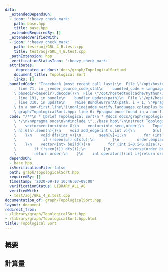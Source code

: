 ```yaml
---
data:
  _extendedDependsOn:
  - icon: ':heavy_check_mark:'
    path: base.hpp
    title: base.hpp
  _extendedRequiredBy: []
  _extendedVerifiedWith:
  - icon: ':heavy_check_mark:'
    path: test/aoj/GRL_4_B.test.cpp
    title: test/aoj/GRL_4_B.test.cpp
  _pathExtension: hpp
  _verificationStatusIcon: ':heavy_check_mark:'
  attributes:
    _deprecated_at_docs: docs/graph/TopologicalSort.md
    document_title: Topological Sort
    links: []
  bundledCode: "Traceback (most recent call last):\n  File \"/opt/hostedtoolcache/Python/3.8.6/x64/lib/python3.8/site-packages/onlinejudge_verify/documentation/build.py\"\
    , line 71, in _render_source_code_stat\n    bundled_code = language.bundle(stat.path,\
    \ basedir=basedir).decode()\n  File \"/opt/hostedtoolcache/Python/3.8.6/x64/lib/python3.8/site-packages/onlinejudge_verify/languages/cplusplus.py\"\
    , line 191, in bundle\n    bundler.update(path)\n  File \"/opt/hostedtoolcache/Python/3.8.6/x64/lib/python3.8/site-packages/onlinejudge_verify/languages/cplusplus_bundle.py\"\
    , line 310, in update\n    raise BundleErrorAt(path, i + 1, \"#pragma once found\
    \ in a non-first line\")\nonlinejudge_verify.languages.cplusplus_bundle.BundleErrorAt:\
    \ graph/TopologicalSort.hpp: line 6: #pragma once found in a non-first line\n"
  code: "/**\n * @brief Topological Sort\n * @docs docs/graph/TopologicalSort.md\n\
    \ */\n\n#pragma once\n\n#include \"../base.hpp\"\n\nstruct TopologicalSort{\n\
    \    vector<vector<int>> G;\n    vector<int> seen,order;\n    TopologicalSort(int\
    \ n):G(n),seen(n){}\n    void add_edge(int u,int v){\n        G[u].emplace_back(v);\n\
    \    }\n    void dfs(int v){\n        seen[v]=1;\n        for (int u:G[v]){\n\
    \            if (!seen[u]) dfs(u);\n        }\n        order.emplace_back(v);\n\
    \    }\n    vector<int> build(){\n        for (int i=0;i<G.size();++i){\n    \
    \        if (!seen[i]) dfs(i);\n        }\n        reverse(order.begin(),order.end());\n\
    \        return order;\n    }\n    int operator[](int i){return order[i];}\n};"
  dependsOn:
  - base.hpp
  isVerificationFile: false
  path: graph/TopologicalSort.hpp
  requiredBy: []
  timestamp: '2020-09-10 10:46:07+09:00'
  verificationStatus: LIBRARY_ALL_AC
  verifiedWith:
  - test/aoj/GRL_4_B.test.cpp
documentation_of: graph/TopologicalSort.hpp
layout: document
redirect_from:
- /library/graph/TopologicalSort.hpp
- /library/graph/TopologicalSort.hpp.html
title: Topological Sort
---
```

## 概要

## 計算量